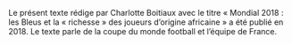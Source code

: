 Le présent texte rédige par Charlotte Boitiaux avec le titre « Mondial 2018 : les Bleus et la « richesse » des joueurs d’origine africaine » a été  publié en 2018. Le texte parle de la coupe du monde football et l’équipe de France.